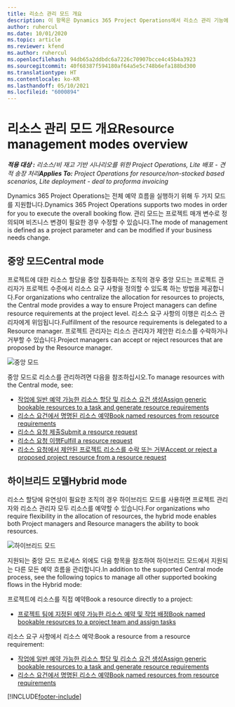 ```yaml
---
title: 리소스 관리 모드 개요
description: 이 항목은 Dynamics 365 Project Operations에서 리소스 관리 기능에 대한 정보를 제공합니다.
author: ruhercul
ms.date: 10/01/2020
ms.topic: article
ms.reviewer: kfend
ms.author: ruhercul
ms.openlocfilehash: 94db65a2ddbdc6a7226c70907bcce4c45b4a3923
ms.sourcegitcommit: 40f68387f594180af64a5e5c748b6efa188bd300
ms.translationtype: HT
ms.contentlocale: ko-KR
ms.lasthandoff: 05/10/2021
ms.locfileid: "6000894"
---
```

# <a name="resource-management-modes-overview"></a><span data-ttu-id="53e03-103">리소스 관리 모드 개요</span><span class="sxs-lookup"><span data-stu-id="53e03-103">Resource management modes overview</span></span>

<span data-ttu-id="53e03-104">_**적용 대상 :** 리소스/비 재고 기반 시나리오를 위한 Project Operations, Lite 배포 - 견적 송장 처리_</span><span class="sxs-lookup"><span data-stu-id="53e03-104">_**Applies To:** Project Operations for resource/non-stocked based scenarios, Lite deployment - deal to proforma invoicing_</span></span>


<span data-ttu-id="53e03-105">Dynamics 365 Project Operations는 전체 예약 흐름을 실행하기 위해 두 가지 모드를 지원합니다.</span><span class="sxs-lookup"><span data-stu-id="53e03-105">Dynamics 365 Project Operations supports two modes in order for you to execute the overall booking flow.</span></span> <span data-ttu-id="53e03-106">관리 모드는 프로젝트 매개 변수로 정의되며 비즈니스 변경이 필요한 경우 수정할 수 있습니다.</span><span class="sxs-lookup"><span data-stu-id="53e03-106">The mode of management is defined as a project parameter and can be modified if your business needs change.</span></span>    

## <a name="central-mode"></a><span data-ttu-id="53e03-107">중앙 모드</span><span class="sxs-lookup"><span data-stu-id="53e03-107">Central mode</span></span>
<span data-ttu-id="53e03-108">프로젝트에 대한 리소스 할당을 중앙 집중화하는 조직의 경우 중앙 모드는 프로젝트 관리자가 프로젝트 수준에서 리소스 요구 사항을 정의할 수 있도록 하는 방법을 제공합니다.</span><span class="sxs-lookup"><span data-stu-id="53e03-108">For organizations who centralize the allocation for resources to projects, the Central mode provides a way to ensure Project managers can define resource requirements at the project level.</span></span> <span data-ttu-id="53e03-109">리소스 요구 사항의 이행은 리소스 관리자에게 위임됩니다.</span><span class="sxs-lookup"><span data-stu-id="53e03-109">Fulfillment of the resource requirements is delegated to a Resource manager.</span></span> <span data-ttu-id="53e03-110">프로젝트 관리자는 리소스 관리자가 제안한 리소스를 수락하거나 거부할 수 있습니다.</span><span class="sxs-lookup"><span data-stu-id="53e03-110">Project managers can accept or reject resources that are proposed by the Resource manager.</span></span>

![중앙 모드](./media/resource-management-central.png)

<span data-ttu-id="53e03-112">중앙 모드로 리소스를 관리하려면 다음을 참조하십시오.</span><span class="sxs-lookup"><span data-stu-id="53e03-112">To manage resources with the Central mode, see:</span></span>

- [<span data-ttu-id="53e03-113">작업에 일반 예약 가능한 리소스 할당 및 리소스 요건 생성</span><span class="sxs-lookup"><span data-stu-id="53e03-113">Assign generic bookable resources to a task and generate resource requirements</span></span>](/dynamics365/project-service/assign-generic-bookable-resource)
- [<span data-ttu-id="53e03-114">리소스 요건에서 명명된 리소스 예약</span><span class="sxs-lookup"><span data-stu-id="53e03-114">Book named resources from resource requirements</span></span>](/dynamics365/project-service/book-named-resource)
- [<span data-ttu-id="53e03-115">리소스 요청 제출</span><span class="sxs-lookup"><span data-stu-id="53e03-115">Submit a resource request</span></span>](/dynamics365/project-service/submit-resource-request)
- [<span data-ttu-id="53e03-116">리소스 요청 이행</span><span class="sxs-lookup"><span data-stu-id="53e03-116">Fulfill a resource request</span></span>](/dynamics365/project-service/resource-management-fulfill-requests)
- [<span data-ttu-id="53e03-117">리소스 요청에서 제안된 프로젝트 리소스를 수락 또는 거부</span><span class="sxs-lookup"><span data-stu-id="53e03-117">Accept or reject a proposed project resource from a resource request</span></span>](/dynamics365/project-service/accept-reject-proposed-resource)

## <a name="hybrid-mode"></a><span data-ttu-id="53e03-118">하이브리드 모델</span><span class="sxs-lookup"><span data-stu-id="53e03-118">Hybrid mode</span></span>
<span data-ttu-id="53e03-119">리소스 할당에 유연성이 필요한 조직의 경우 하이브리드 모드를 사용하면 프로젝트 관리자와 리소스 관리자 모두 리소스를 예약할 수 있습니다.</span><span class="sxs-lookup"><span data-stu-id="53e03-119">For organizations who require flexibility in the allocation of resources, the hybrid mode enables both Project managers and Resource managers the ability to book resources.</span></span>

![하이브리드 모드](./media/resource-management-hybrid.png)

<span data-ttu-id="53e03-121">지원되는 중앙 모드 프로세스 외에도 다음 항목을 참조하여 하이브리드 모드에서 지원되는 다른 모든 예약 흐름을 관리합니다.</span><span class="sxs-lookup"><span data-stu-id="53e03-121">In addition to the supported Central mode process, see the following topics to manage all other supported booking flows in the Hybrid mode:</span></span>

<span data-ttu-id="53e03-122">프로젝트에 리소스를 직접 예약</span><span class="sxs-lookup"><span data-stu-id="53e03-122">Book a resource directly to a project:</span></span>
- [<span data-ttu-id="53e03-123">프로젝트 팀에 지정된 예약 가능한 리소스 예약 및 작업 배정</span><span class="sxs-lookup"><span data-stu-id="53e03-123">Book named bookable resources to a project team and assign tasks</span></span>](/dynamics365/project-service/assign-named-bookable-resource)

<span data-ttu-id="53e03-124">리소스 요구 사항에서 리소스 예약:</span><span class="sxs-lookup"><span data-stu-id="53e03-124">Book a resource from a resource requirement:</span></span>
- [<span data-ttu-id="53e03-125">작업에 일반 예약 가능한 리소스 할당 및 리소스 요건 생성</span><span class="sxs-lookup"><span data-stu-id="53e03-125">Assign generic bookable resources to a task and generate resource requirements</span></span>](/dynamics365/project-service/assign-generic-bookable-resource)
- [<span data-ttu-id="53e03-126">리소스 요건에서 명명된 리소스 예약</span><span class="sxs-lookup"><span data-stu-id="53e03-126">Book named resources from resource requirements</span></span>](/dynamics365/project-service/book-named-resource)


[!INCLUDE[footer-include](../includes/footer-banner.md)]
